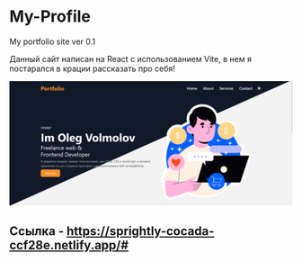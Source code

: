 # My-Profile
My portfolio site ver 0.1


Данный сайт написан на React с использованием Vite, в нем я постарался в крации рассказать про себя!

![](https://github.com/Volmol16/My-Profile/blob/main/%D0%A1%D0%BA%D1%80%D0%B8%D0%BD%D1%88%D0%BE%D1%82%20%D1%81%D0%B4%D0%B5%D0%BB%D0%B0%D0%BD%D0%BD%D1%8B%D0%B9%202023-12-18%20%D0%B2%2018.52.53.jpg)

## Ссылка - https://sprightly-cocada-ccf28e.netlify.app/#
